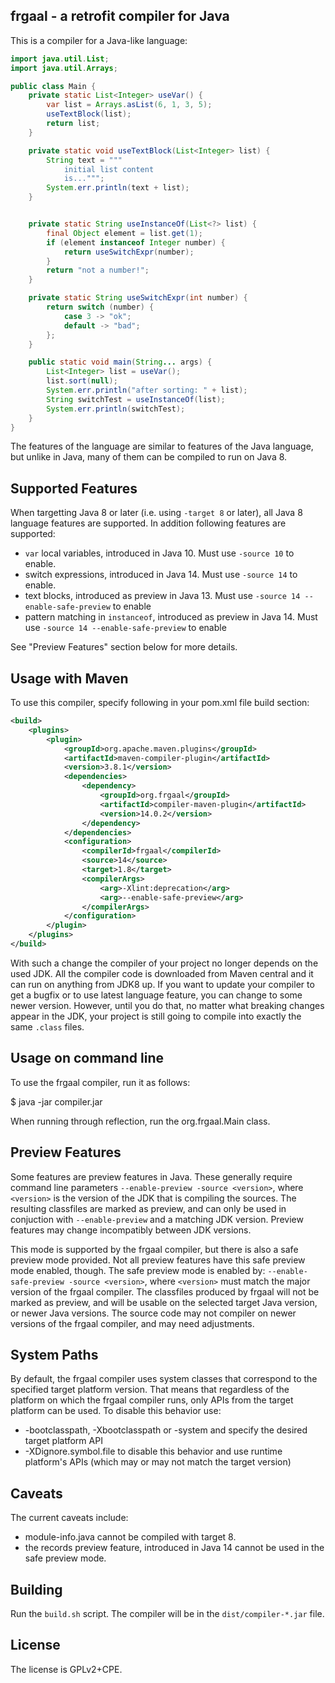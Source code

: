 frgaal - a retrofit compiler for Java
-------------------------------------

This is a compiler for a Java-like language:

```java
import java.util.List;
import java.util.Arrays;

public class Main {
    private static List<Integer> useVar() {
        var list = Arrays.asList(6, 1, 3, 5);
        useTextBlock(list);
        return list;
    }

    private static void useTextBlock(List<Integer> list) {
        String text = """
            initial list content
            is...""";
        System.err.println(text + list);
    }


    private static String useInstanceOf(List<?> list) {
        final Object element = list.get(1);
        if (element instanceof Integer number) {
            return useSwitchExpr(number);
        }
        return "not a number!";
    }

    private static String useSwitchExpr(int number) {
        return switch (number) {
            case 3 -> "ok";
            default -> "bad";
        };
    }

    public static void main(String... args) {
        List<Integer> list = useVar();
        list.sort(null);
        System.err.println("after sorting: " + list);
        String switchTest = useInstanceOf(list);
        System.err.println(switchTest);
    }
}
```

The features of the language are similar to features of the Java language,
but unlike in Java, many of them can be compiled to run on Java 8.

Supported Features
------------------

When targetting Java 8 or later (i.e. using `-target 8` or later), all Java 8 language features are supported.
In addition following features are supported:

 * `var` local variables, introduced in Java 10. Must use `-source 10` to
enable.
 * switch expressions, introduced in Java 14. Must use `-source 14` to
enable.
 * text blocks, introduced as preview in Java 13. Must use `-source 14 --
enable-safe-preview` to enable
 * pattern matching in `instanceof`, introduced as preview in Java 14. Must
use `-source 14 --enable-safe-preview` to enable

See "Preview Features" section below for more details.

Usage with Maven
----------------

To use this compiler, specify following in your pom.xml file build section:

```xml
<build>
    <plugins>
        <plugin>
            <groupId>org.apache.maven.plugins</groupId>
            <artifactId>maven-compiler-plugin</artifactId>
            <version>3.8.1</version>
            <dependencies>
                <dependency>
                    <groupId>org.frgaal</groupId>
                    <artifactId>compiler-maven-plugin</artifactId>
                    <version>14.0.2</version>
                </dependency>
            </dependencies>
            <configuration>
                <compilerId>frgaal</compilerId>
                <source>14</source>
                <target>1.8</target>
                <compilerArgs>
                    <arg>-Xlint:deprecation</arg>
                    <arg>--enable-safe-preview</arg>
                </compilerArgs>
            </configuration>
        </plugin>
    </plugins>
</build>
```

With such a change the compiler of your project no longer depends on the
used JDK. All the compiler code is downloaded from Maven central and it can
run on anything from JDK8 up. If you want to update your compiler to
get a bugfix or to use latest language feature, you can change <version>
to some newer version. However, until you do that, no matter what
breaking changes appear in the JDK, your project is still going to compile
into exactly the same `.class` files.

Usage on command line
---------------------

To use the frgaal compiler, run it as follows:

 $ java -jar compiler.jar <javac-parameters>

When running through reflection, run the org.frgaal.Main class.

Preview Features
----------------

Some features are preview features in Java. These generally require command line parameters `--enable-preview -source <version>`, where `<version>` is the
version of the JDK that is compiling the sources. The resulting classfiles are marked as preview, and can only be used in conjuction with `--enable-preview`
and a matching JDK version. Preview features may change incompatibly between JDK versions.

This mode is supported by the frgaal compiler, but there is also a safe preview mode provided. Not all preview features have this safe preview mode enabled, though.
The safe preview mode is enabled by: `--enable-safe-preview -source <version>`, where `<version>` must match the major version of the frgaal compiler. The classfiles
produced by frgaal will not be marked as preview, and will be usable on the selected target Java version, or newer Java versions. The source code may not compiler on
newer versions of the frgaal compiler, and may need adjustments.

System Paths
------------

By default, the frgaal compiler uses system classes that correspond to the specified target platform version.
That means that regardless of the platform on which the frgaal compiler runs, only APIs from the target platform
can be used. To disable this behavior use:

 * -bootclasspath, -Xbootclasspath or -system and specify the desired target platform API
 * -XDignore.symbol.file to disable this behavior and use runtime platform's APIs (which may or may not match the target version)

Caveats
-------

The current caveats include:

 * module-info.java cannot be compiled with target 8.
 * the records preview feature, introduced in Java 14 cannot be used in the safe preview mode.

Building
--------

Run the `build.sh` script. The compiler will be in the `dist/compiler-*.jar`
file.

License
-------

The license is GPLv2+CPE.
